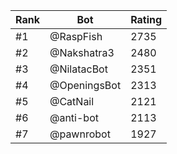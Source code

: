 Rank|Bot|Rating
---|---|---
#1|@RaspFish|2735
#2|@Nakshatra3|2480
#3|@NilatacBot|2351
#4|@OpeningsBot|2313
#5|@CatNail|2121
#6|@anti-bot|2113
#7|@pawnrobot|1927
